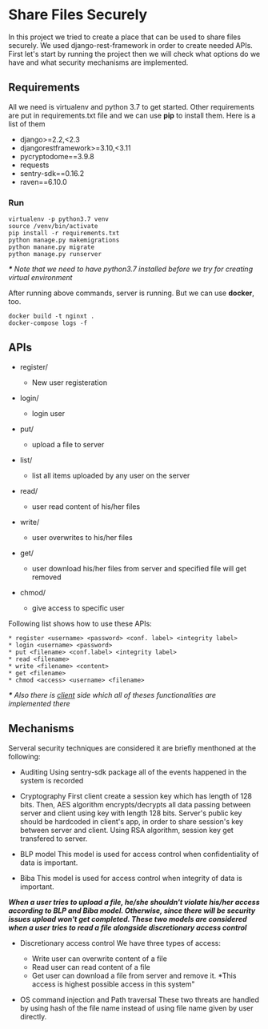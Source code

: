 # Share Files Securely
In this project we tried to create a place that can be used to share files securely. We used django-rest-framework in order to create needed APIs.
First let's start by running the project then we will check what options do we have and what security mechanisms are implemented.

## Requirements
All we need is virtualenv and python 3.7 to get started. Other requirements are put in requirements.txt file and we can use **pip** to install them. 
Here is a list of them
* django>=2.2,<2.3
* djangorestframework>=3.10,<3.11
* pycryptodome==3.9.8
* requests
* sentry-sdk==0.16.2
* raven==6.10.0

### Run

```
virtualenv -p python3.7 venv
source /venv/bin/activate
pip install -r requirements.txt
python manage.py makemigrations
python manane.py migrate
python manage.py runserver

```

***\*** Note that we need to have python3.7 installed before we try for creating virtual environment*

After running above commands, server is running. But we can use **docker**, too.
```
docker build -t nginxt .
docker-compose logs -f
```
## APIs

* register/
  * New user registeration

* login/
  * login user
* put/
  * upload a file to server
* list/
  * list all items uploaded by any user on the server
* read/
  * user read content of his/her files
* write/
  * user overwrites to his/her files 
* get/
  * user download his/her files from server and specified file will get removed
* chmod/
  * give access to specific user

Following list shows how to use these APIs:

    * register <username> <password> <conf. label> <integrity label>
    * login <username> <password>
    * put <filename> <conf.label> <integrity label>
    * read <filename>
    * write <filename> <content>
    * get <filename>
    * chmod <access> <username> <filename>

***\*** Also there is [client](https://github.com/Secure-File-Sharing/Client) side which all of theses functionalities are implemented there*

## Mechanisms
Serveral security techniques are considered it are briefly menthoned at the following:
* Auditing
Using sentry-sdk package all of the events happened in the system is recorded

* Cryptography
First client create a session key which has length of 128 bits. Then, AES algorithm encrypts/decrypts all data passing between server and client using key 
with length 128 bits. Server's public key should be hardcoded in client's app, in order to share session's key between server and client. 
Using RSA algorithm, session key get transfered to server.

* BLP model
This model is used for access control when confidentiality of data is important.

* Biba
This model is used for access control when integrity of data is important.

***When a user tries to upload a file, he/she shouldn't violate his/her access according to BLP and Biba model. Otherwise, since there will be security issues
upload won't get completed. These two models are considered when a user tries to read a file alongside discretionary access control***

* Discretionary access control
We have three types of access:
  * Write
    user can overwrite content of a file
  * Read
    user can read content of a file
  * Get
    user can download a file from server and remove it. *This access is highest possible access in this system"

* OS command injection and Path traversal
These two threats are handled by using hash of the file name instead of using file name given by user directly.

